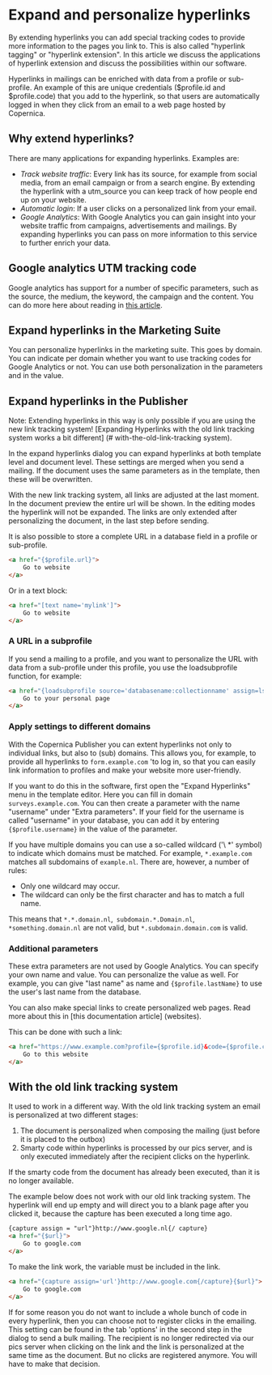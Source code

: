 # Expand and personalize hyperlinks

By extending hyperlinks you can add special tracking codes to provide more information to the pages you link to. This is also called "hyperlink tagging" or "hyperlink extension". In this article we discuss the applications of hyperlink extension and discuss the possibilities within our software.

Hyperlinks in mailings can be enriched with data from a profile or sub-profile. An example of this are unique credentials ($profile.id and $profile.code) that you add to the hyperlink, so that users are automatically logged in when they click from an email to a web page hosted by Copernica.

## Why extend hyperlinks?

There are many applications for expanding hyperlinks. Examples are:

- *Track website traffic*: Every link has its source, for example from social media, from an email campaign or from a search engine. By extending the hyperlink with a utm_source you can keep track of how people end up on your website.
- *Automatic login*: If a user clicks on a personalized link from your email. 
- *Google Analytics*: With Google Analytics you can gain insight into your website traffic from campaigns, advertisements and mailings. By expanding hyperlinks you can pass on more information to this service to further enrich your data.

## Google analytics UTM tracking code

Google analytics has support for a number of specific parameters, such as
the source, the medium, the keyword, the campaign and the content. You can do more here
about reading in [this article](https://support.google.com/analytics/answer/1033173?hl=en&topic=1631856&ctx=topic).

## Expand hyperlinks in the Marketing Suite

You can personalize hyperlinks in the marketing suite. This goes by domain. You can indicate per domain whether you want to use tracking codes for Google Analytics or not. You can use both personalization in the parameters and in the value.

## Expand hyperlinks in the Publisher

Note: Extending hyperlinks in this way is only possible if you are using the new link tracking system! [Expanding Hyperlinks with the old link tracking system works a bit different] (# with-the-old-link-tracking system).

In the expand hyperlinks dialog you can expand hyperlinks at both template level and document level. These settings are merged when you send a mailing. If the document uses the same parameters as in the template, then these will be overwritten.

With the new link tracking system, all links are adjusted at the last moment. In the document preview the entire url will be shown. In the editing modes the hyperlink will not be expanded. The links are only extended after personalizing the document, in the last step before sending.

It is also possible to store a complete URL in a database field in a profile or sub-profile.

```html
<a href="{$profile.url}">
    Go to website
</a>
```

Or in a text block:

```html
<a href="[text name='mylink']">
    Go to website
</a>
```

### A URL in a subprofile

If you send a mailing to a profile, and you want to personalize the URL with data from a sub-profile under this profile, you use the loadsubprofile function, for example:

```html
<a href="{loadsubprofile source='databasename:collectionname' assign=ls profile=$profile.id}{$ls.url}">
    Go to your personal page
</a>
```

### Apply settings to different domains

With the Copernica Publisher you can extent hyperlinks not only to individual links, but also to (sub) domains. This allows you, for example, to provide all hyperlinks to `form.example.com` 'to log in, so that you can easily link information to profiles and make your website more user-friendly.

If you want to do this in the software, first open the "Expand Hyperlinks" menu in the template editor. Here you can fill in domain `surveys.example.com`. You can then create a parameter with the name "username" under "Extra parameters". If your field for the username is called "username" in your database, you can add it by entering `{$profile.username}` in the value of the parameter.

If you have multiple domains you can use a so-called wildcard ('\ *' symbol) to indicate which domains must be matched. For example, `*.example.com` matches all subdomains of `example.nl`. There are, however, a number of rules:

- Only one wildcard may occur.
- The wildcard can only be the first character and has to match a full name.

This means that `*.*.domain.nl`,` subdomain.*.Domain.nl`, `*something.domain.nl` are not valid, but `*.subdomain.domain.com` is valid.

### Additional parameters

These extra parameters are not used by Google Analytics. You can specify your own name and value. You can personalize the value as well. For example, you can give "last name" as name and `{$profile.lastName}` to use the user's last name from the database.

You can also make special links to create personalized web pages. Read more about this in [this documentation article] (websites).

This can be done with such a link:

```html
<a href="https://www.example.com?profile={$profile.id}&code={$profile.code}">
    Go to this website
</a>
```

## With the old link tracking system

It used to work in a different way. With the old link tracking system an email is personalized at two different stages:

1. The document is personalized when composing the mailing (just before it is placed to the outbox)
2. Smarty code within hyperlinks is processed by our pics server, and is only executed immediately after the recipient clicks on the hyperlink.

If the smarty code from the document has already been executed, than it is no longer available.

The example below does not work with our old link tracking system. The hyperlink will end up empty and will direct you to a blank page after you clicked it, because the capture has been executed a long time ago.

```html
{capture assign = "url"}http://www.google.nl{/ capture}
<a href="{$url}">
    Go to google.com
</a>
```

To make the link work, the variable must be included in the link.

```html
<a href="{capture assign='url'}http://www.google.com{/capture}{$url}">
    Go to google.com
</a>
```

If for some reason you do not want to include a whole bunch of code in every hyperlink, then you can choose not to register clicks in the emailing. This setting can be found in the tab 'options' in the second step in the dialog to send a bulk mailing. The recipient is no longer redirected via our pics server when clicking on the link and the link is personalized at the same time as the document. But no clicks are registered anymore. You will have to make that decision.
